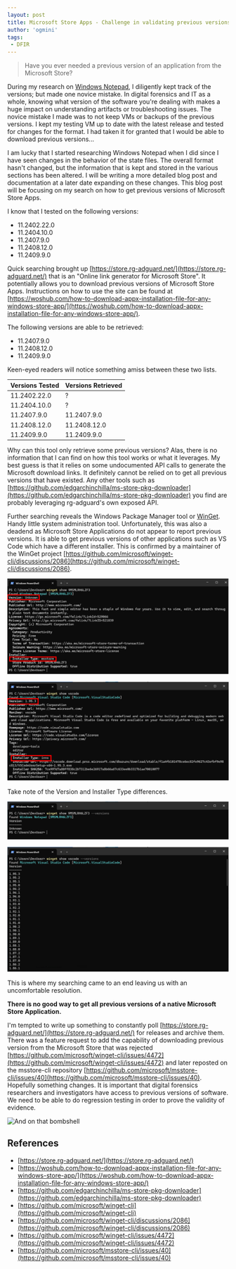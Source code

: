 ```yaml
---
layout: post
title: Microsoft Store Apps - Challenge in validating previous versions
author: 'ogmini'
tags:
 - DFIR 
---
```


> Have you ever needed a previous version of an application from the Microsoft Store?

During my research on [Windows Notepad](https://github.com/ogmini/Notepad-State-Library), I diligently kept track of the versions; but made one novice mistake. In digital forensics and IT as a whole, knowing what version of the software you're dealing with makes a huge impact on understanding artifacts or troubleshooting issues. The novice mistake I made was to not keep VMs or backups of the previous versions. I kept my testing VM up to date with the latest release and tested for changes for the format. I had taken it for granted that I would be able to download previous versions...

I am lucky that I started researching Windows Notepad when I did since I have seen changes in the behavior of the state files. The overall format hasn't changed, but the information that is kept and stored in the various sections has been altered. I will be writing a more detailed blog post and documentation at a later date expanding on these changes. This blog post will be focusing on my search on how to get previous versions of Microsoft Store Apps. 

I know that I tested on the following versions:

- 11.2402.22.0
- 11.2404.10.0
- 11.2407.9.0
- 11.2408.12.0
- 11.2409.9.0

Quick searching brought up [https://store.rg-adguard.net/](https://store.rg-adguard.net/) that is an "Online link generator for Microsoft Store". It potentially allows you to download previous versions of Microsoft Store Apps. Instructions on how to use the site can be found at [https://woshub.com/how-to-download-appx-installation-file-for-any-windows-store-app/](https://woshub.com/how-to-download-appx-installation-file-for-any-windows-store-app/). 

The following versions are able to be retrieved:

- 11.2407.9.0
- 11.2408.12.0
- 11.2409.9.0

Keen-eyed readers will notice something amiss between these two lists.

| Versions Tested | Versions Retrieved |
| --------------- | ------------------ |
| 11.2402.22.0 | ? |
| 11.2404.10.0 | ? |
| 11.2407.9.0 | 11.2407.9.0 |
| 11.2408.12.0 | 11.2408.12.0 |
| 11.2409.9.0 | 11.2409.9.0 |

Why can this tool only retrieve some previous versions? Alas, there is no information that I can find on how this tool works or what it leverages. My best guess is that it relies on some undocumented API calls to generate the Microsoft download links. It definitely cannot be relied on to get all previous versions that have existed. Any other tools such as [https://github.com/edgarchinchilla/ms-store-pkg-downloader](https://github.com/edgarchinchilla/ms-store-pkg-downloader) you find are probably leveraging rg-adguard's own exposed API.

Further searching reveals the Windows Package Manager tool or [WinGet](https://github.com/microsoft/winget-cli). Handy little system administration tool. Unfortunately, this was also a deadend as Microsoft Store Applications do not appear to report previous versions. It is able to get previous versions of other applications such as VS Code which have a different installer. This is confirmed by a maintainer of the WinGet project [https://github.com/microsoft/winget-cli/discussions/2086](https://github.com/microsoft/winget-cli/discussions/2086).

![WinGet Information for Windows Notepad](/images/msstore/WindowsNotepad-1.png)

![WinGet Information for VS Code](/images/msstore/VSCode-1.png)

Take note of the Version and Installer Type differences.

![WinGet Information for Windows Notepad - Versions](/images/msstore/WindowsNotepad-2.png)

![WinGet Information for VS Code - Versions](/images/msstore/VSCode-2.png)

This is where my searching came to an end leaving us with an uncomfortable resolution. 

__There is no good way to get all previous versions of a native Microsoft Store Application.__

I'm tempted to write up something to constantly poll [https://store.rg-adguard.net/](https://store.rg-adguard.net/) for releases and archive them. There was a feature request to add the capability of downloading previous version from the Microsoft Store that was rejected [https://github.com/microsoft/winget-cli/issues/4472](https://github.com/microsoft/winget-cli/issues/4472) and later reposted on the msstore-cli repository [https://github.com/microsoft/msstore-cli/issues/40](https://github.com/microsoft/msstore-cli/issues/40). Hopefully something changes. It is important that digital forensics researchers and investigators have access to previous versions of software. We need to be able to do regression testing in order to prove the validity of evidence.

![And on that bombshell](https://media1.tenor.com/m/lDojqc8WeegAAAAd/bombshell-clarkson.gif)

## References
- [https://store.rg-adguard.net/](https://store.rg-adguard.net/)
- [https://woshub.com/how-to-download-appx-installation-file-for-any-windows-store-app/](https://woshub.com/how-to-download-appx-installation-file-for-any-windows-store-app/)
- [https://github.com/edgarchinchilla/ms-store-pkg-downloader](https://github.com/edgarchinchilla/ms-store-pkg-downloader)
- [https://github.com/microsoft/winget-cli](https://github.com/microsoft/winget-cli)
- [https://github.com/microsoft/winget-cli/discussions/2086](https://github.com/microsoft/winget-cli/discussions/2086)
- [https://github.com/microsoft/winget-cli/issues/4472](https://github.com/microsoft/winget-cli/issues/4472)
- [https://github.com/microsoft/msstore-cli/issues/40](https://github.com/microsoft/msstore-cli/issues/40)